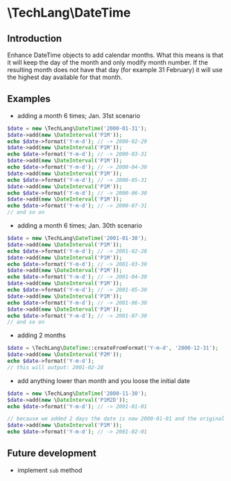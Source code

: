 # \TechLang\DateTime

## Introduction

Enhance DateTime objects to add calendar months.
What this means is that it will keep the day of the month and only modify month number.
If the resulting month does not have that day (for example 31 February) it will use the highest day available for that month.

## Examples

* adding a month 6 times; Jan. 31st scenario
```php
$date = new \TechLang\DateTime('2000-01-31');
$date->add(new \DateInterval('P1M'));
echo $date->format('Y-m-d'); // -> 2000-02-29
$date->add(new \DateInterval('P1M'));
echo $date->format('Y-m-d'); // -> 2000-03-31
$date->add(new \DateInterval('P1M'));
echo $date->format('Y-m-d'); // -> 2000-04-30
$date->add(new \DateInterval('P1M'));
echo $date->format('Y-m-d'); // -> 2000-05-31
$date->add(new \DateInterval('P1M'));
echo $date->format('Y-m-d'); // -> 2000-06-30
$date->add(new \DateInterval('P1M'));
echo $date->format('Y-m-d'); // -> 2000-07-31
// and so on
```

* adding a month 6 times; Jan. 30th scenario
```php
$date = new \TechLang\DateTime('2001-01-30');
$date->add(new \DateInterval('P1M'));
echo $date->format('Y-m-d'); // -> 2001-02-28
$date->add(new \DateInterval('P1M'));
echo $date->format('Y-m-d'); // -> 2001-03-30
$date->add(new \DateInterval('P1M'));
echo $date->format('Y-m-d'); // -> 2001-04-30
$date->add(new \DateInterval('P1M'));
echo $date->format('Y-m-d'); // -> 2001-05-30
$date->add(new \DateInterval('P1M'));
echo $date->format('Y-m-d'); // -> 2001-06-30
$date->add(new \DateInterval('P1M'));
echo $date->format('Y-m-d'); // -> 2001-07-30
// and so on
```

* adding 2 months
```php
$date = \TechLang\DateTime::createFromFormat('Y-m-d', '2000-12-31');
$date->add(new \DateInterval('P2M'));
echo $date->format('Y-m-d');
// this will output: 2001-02-28
```

* add anything lower than month and you loose the initial date
```php
$date = new \TechLang\DateTime('2000-11-30');
$date->add(new \DateInterval('P1M2D'));
echo $date->format('Y-m-d'); // -> 2001-01-01

// because we added 2 days the date is now 2000-01-01 and the original day of 30 is lost
$date->add(new \DateInterval('P1M'));
echo $date->format('Y-m-d'); // -> 2001-02-01
```

## Future development
* implement `sub` method
